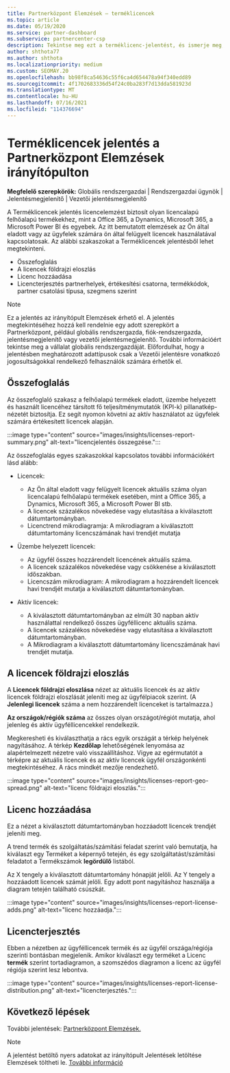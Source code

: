 ```yaml
---
title: Partnerközpont Elemzések – terméklicencek
ms.topic: article
ms.date: 05/19/2020
ms.service: partner-dashboard
ms.subservice: partnercenter-csp
description: Tekintse meg ezt a terméklicenc-jelentést, és ismerje meg, hogyan fejleszthet az ügyfelek számára értékesít vagy kezel licencelt felhőalapú termékekkel.
author: shthota77
ms.author: shthota
ms.localizationpriority: medium
ms.custom: SEOMAY.20
ms.openlocfilehash: bb98f8ca54636c55f6ca4d654478a94f340edd89
ms.sourcegitcommit: 4f1702683336d54f24c0ba283f7d13dda581923d
ms.translationtype: MT
ms.contentlocale: hu-HU
ms.lasthandoff: 07/16/2021
ms.locfileid: "114376694"
---
```

# <a name="product-licenses-report-in-the-partner-center-insights-dashboard"></a>Terméklicencek jelentés a Partnerközpont Elemzések irányítópulton

**Megfelelő szerepkörök:** Globális rendszergazdai | Rendszergazdai ügynök | Jelentésmegjelenítő | Vezetői jelentésmegjelenítő

A Terméklicencek jelentés licencelemzést biztosít olyan licencalapú felhőalapú termékekhez, mint a Office 365, a Dynamics, Microsoft 365, a Microsoft Power BI és egyebek. Az itt bemutatott elemzések az Ön által eladott vagy az ügyfelek számára ön által felügyelt licencek használatával kapcsolatosak. Az alábbi szakaszokat a Terméklicencek jelentésből lehet megtekinteni.

- Összefoglalás
- A licencek földrajzi eloszlás
- Licenc hozzáadása
- Licencterjesztés partnerhelyek, értékesítési csatorna, termékkódok, partner csatolási típusa, szegmens szerint

 > [!NOTE]
 > Ez a jelentés az irányítópult Elemzések érhető el. A jelentés megtekintéséhez hozzá kell rendelnie egy adott szerepkört a Partnerközpont, például globális rendszergazda, fiók-rendszergazda, jelentésmegjelenítő vagy vezetői jelentésmegjelenítő. További információért tekintse meg a vállalat globális rendszergazdáját. Előfordulhat, hogy a jelentésben meghatározott adattípusok csak a Vezetői jelentésre vonatkozó jogosultságokkal rendelkező felhasználók számára érhetők el.

## <a name="summary"></a>Összefoglalás

Az összefoglaló szakasz a felhőalapú termékek eladott, üzembe helyezett és használt licencéhez társított fő teljesítménymutatók (KPI-k) pillanatkép-nézetét biztosítja. Ez segít nyomon követni az aktív használatot az ügyfelek számára értékesített licencek alapján.

:::image type="content" source="images/insights/licenses-report-summary.png" alt-text="licencjelentés összegzése.":::

Az összefoglalás egyes szakaszokkal kapcsolatos további információkért lásd alább:

- Licencek: 
  - Az Ön által eladott vagy felügyelt licencek aktuális száma olyan licencalapú felhőalapú termékek esetében, mint a Office 365, a Dynamics, Microsoft 365, a Microsoft Power BI stb.
  - A licencek százalékos növekedése vagy elutasítása a kiválasztott dátumtartományban.
  - Licenctrend mikrodiagramja: A mikrodiagram a kiválasztott dátumtartomány licencszámának havi trendjét mutatja

- Üzembe helyezett licencek:
  - Az ügyfél összes hozzárendelt licencének aktuális száma.
  - A licencek százalékos növekedése vagy csökkenése a kiválasztott időszakban.
  - Licencszám mikrodiagram: A mikrodiagram a hozzárendelt licencek havi trendjét mutatja a kiválasztott dátumtartományban.

- Aktív licencek: 
  - A kiválasztott dátumtartományban az elmúlt 30 napban aktív használattal rendelkező összes ügyféllicenc aktuális száma.
  - A licencek százalékos növekedése vagy elutasítása a kiválasztott dátumtartományban.
  - A Mikrodiagram a kiválasztott dátumtartomány licencszámának havi trendjét mutatja.

## <a name="geographical-spread-of-licenses"></a>A licencek földrajzi eloszlás

A **Licencek földrajzi eloszlása** nézet az aktuális licencek és az aktív licencek földrajzi eloszlását jeleníti meg az ügyfélpiacok szerint. (A **Jelenlegi licencek** száma a nem hozzárendelt licenceket is tartalmazza.)

**Az országok/régiók száma** az összes olyan országot/régiót mutatja, ahol jelenleg és aktív ügyféllicencekkel rendelkezik.

Megkeresheti és kiválaszthatja a rács egyik országát a térkép helyének nagyításához. A térkép **Kezdőlap** lehetőségének lenyomása az alapértelmezett nézetre való visszaállításhoz. Vigye az egérmutatót a térképre az aktuális licencek és az aktív licencek ügyfél országonkénti megtekintéséhez. A rács mindkét mezője rendezhető.

:::image type="content" source="images/insights/licenses-report-geo-spread.png" alt-text="licenc földrajzi eloszlás.":::

## <a name="license-adds"></a>Licenc hozzáadása

Ez a nézet a kiválasztott dátumtartományban hozzáadott licencek trendjét jeleníti meg. 

A trend termék és szolgáltatás/számítási feladat szerint való bemutatja, ha kiválaszt egy Terméket a képernyő tetején, és egy szolgáltatást/számítási feladatot a Termékszámok **legördülő** listából.

Az X tengely a kiválasztott dátumtartomány hónapját jelöli. Az Y tengely a hozzáadott licencek számát jelöli. Egy adott pont nagyításhoz használja a diagram tetején található csúszkát.

:::image type="content" source="images/insights/licenses-report-license-adds.png" alt-text="licenc hozzáadja.":::

## <a name="license-distribution"></a>Licencterjesztés

Ebben a nézetben az ügyféllicencek termék és az ügyfél országa/régiója szerinti bontásban megjelenik. Amikor kiválaszt egy terméket a Licenc **termék** szerint tortadiagramon, a szomszédos diagramon a licenc az ügyfél régiója szerint lesz lebontva.

:::image type="content" source="images/insights/licenses-report-license-distribution.png" alt-text="licencterjesztés.":::

## <a name="next-steps"></a>Következő lépések

További jelentések: [Partnerközpont Elemzések.](partner-center-insights.md)

>[!NOTE] 
> A jelentést betöltő nyers adatokat az irányítópult Jelentések letöltése Elemzések töltheti le. [További információ](insights-download-reports.md)
